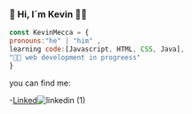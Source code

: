 ### 👋 Hi, I´m Kevin 👨‍💻

```js 
const KevinMecca = {
pronouns:"he" | "him" ,
learning code:[Javascript, HTML, CSS, Java],
"👨‍💻 web development in progreess"
}
```

you can find me:

-[Linked](https://www.linkedin.com/in/kevin-meca)![linkedin (1)](https://user-images.githubusercontent.com/119716838/219774797-7f3de6d7-5672-41dc-a105-d2a1799175f1.png)



<!--
**KevinMecca/KevinMecca** is a ✨ _special_ ✨ repository because its `README.md` (this file) appears on your GitHub profile.

Here are some ideas to get you started:

- 🔭 I’m currently working on ...
- 🌱 I’m currently learning ...
- 👯 I’m looking to collaborate on ...
- 🤔 I’m looking for help with ...
- 💬 Ask me about ...
- 📫 How to reach me: ...
- 😄 Pronouns: ...
- ⚡ Fun fact: ...
-->
